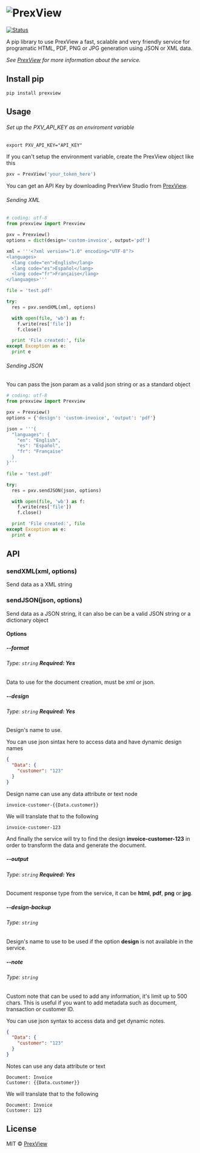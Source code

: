 # ![PrexView](https://prexview.com/media/extension/promo.png)

[![Status](https://travis-ci.org/prexview/prexview-python.svg?branch=master)](https://travis-ci.org/prexview/prexview-python)

A pip library to use PrexView a fast, scalable and very friendly service for programatic HTML, PDF, PNG or JPG generation using JSON or XML data.

*See [PrexView](https://prexview.com) for more information about the service.*


## Install pip

```
pip install prexview
```

## Usage

###### Set up the PXV_API_KEY as an enviroment variable

```
export PXV_API_KEY="API_KEY"
```

If you can't setup the environment variable, create the PrexView object like this

```python
pxv = PrexView('your_token_here')
```

You can get an API Key by downloading PrexView Studio from [PrexView](https://prexview.com).

###### Sending XML

```python
# coding: utf-8
from prexview import Prexview

pxv = Prexview()
options = dict(design='custom-invoice', output='pdf')

xml = '''<?xml version="1.0" encoding="UTF-8"?>
<languages>
  <lang code="en">English</lang>
  <lang code="es">Español</lang>
  <lang code="fr">Française</lang>
</languages>'''

file = 'test.pdf'

try:
  res = pxv.sendXML(xml, options)

  with open(file, 'wb') as f:
    f.write(res['file'])
    f.close()

  print 'File created:', file
except Exception as e:
  print e
```

###### Sending JSON

You can pass the json param as a valid json string or as a standard object

```python
# coding: utf-8
from prexview import Prexview

pxv = Prexview()
options = {'design': 'custom-invoice', 'output': 'pdf'}

json = '''{
  "languages": {
    "en": "English",
    "es": "Español",
    "fr": "Française"
  }
}'''

file = 'test.pdf'

try:
  res = pxv.sendJSON(json, options)

  with open(file, 'wb') as f:
    f.write(res['file'])
    f.close()

  print 'File created:', file
except Exception as e:
  print e
```

## API

### sendXML(xml, options)

Send data as a XML string

### sendJSON(json, options)

Send data as a JSON string, it can also be can be a valid JSON string or a dictionary object

#### Options

##### -\-format

###### Type: `string` **Required: Yes**

Data to use for the document creation, must be xml or json.

##### -\-design

###### Type: `string` **Required: Yes**

Design's name to use.

You can use json sintax here to access data and have dynamic design names
```json
{
  "Data": {
    "customer": "123"
  }
}
```
Design name can use any data attribute or text node
```
invoice-customer-{{Data.customer}}
```
We will translate that to the following
```
invoice-customer-123
```

And finally the service will try to find the design **invoice-customer-123** in order to transform the data and generate the document.
  
##### -\-output

###### Type: `string` **Required: Yes**

Document response type from the service, it can be **html**, **pdf**, **png** or **jpg**.

##### -\-design-backup

###### Type: `string`

Design's name to use to be used if the option **design** is not available in the service.

##### -\-note

###### Type: `string`

Custom note that can be used to add any information, it's limit up to 500 chars. This is useful if you want to add metadata such as document, transaction or customer ID.

You can use json syntax to access data and get dynamic notes. 
  
```json
{
  "Data": {
    "customer": "123"
  }
}
```
Notes can use any data attribute or text
```
Document: Invoice
Customer: {{Data.customer}}
```
We will translate that to the following
```
Document: Invoice
Customer: 123
```


## License

MIT © [PrexView](https://prexview.com)
